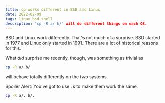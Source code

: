 ```yaml
---
title: cp works different in BSD and Linux
date: 2022-02-09
tags: linux bsd shell
description: "cp -R a/ b/" will do different things on each OS.
---
```


BSD and Linux work differently. That's not much of a surprise. BSD started in 1977 and Linux only started in 1991. There are a lot of historical reasons for this.

What _did_ surprise me recently, though, was something as trivial as

```sh
cp -R a/ b/
```

will behave totally differently on the two systems.

Spoiler Alert: You've got to use `.`s to make them work the same.

```sh
cp -R a/. b/.
```
